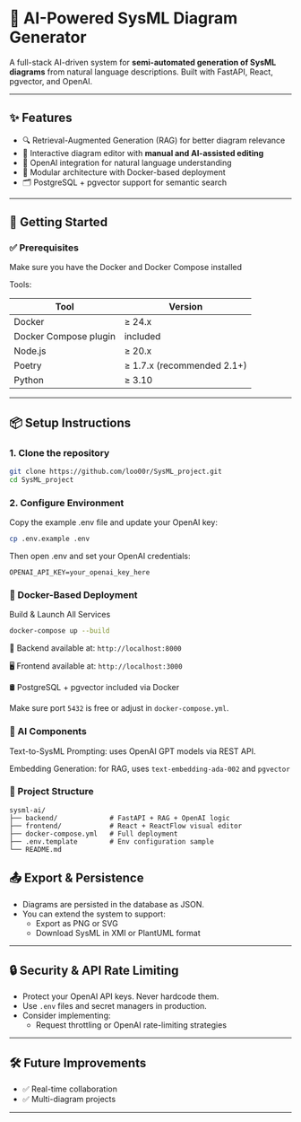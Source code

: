 # 🤖 AI-Powered SysML Diagram Generator

A full-stack AI-driven system for **semi-automated generation of SysML diagrams** from natural language descriptions. Built with FastAPI, React, pgvector, and OpenAI.

---

## ✨ Features

- 🔍 Retrieval-Augmented Generation (RAG) for better diagram relevance  
- 🎨 Interactive diagram editor with **manual and AI-assisted editing**  
- 🧠 OpenAI integration for natural language understanding  
- 🧩 Modular architecture with Docker-based deployment  
- 🗂 PostgreSQL + pgvector support for semantic search

---

## 🚀 Getting Started

### ✅ Prerequisites

Make sure you have the Docker and Docker Compose installed

Tools:

| Tool       | Version        |
|------------|----------------|
| Docker     | ≥ 24.x         |
| Docker Compose plugin | included |
| Node.js    | ≥ 20.x         |
| Poetry     | ≥ 1.7.x (recommended 2.1+) |
| Python     | ≥ 3.10         |

---

## 📦 Setup Instructions

### 1. Clone the repository

```bash
git clone https://github.com/loo00r/SysML_project.git
cd SysML_project
```

### 2. Configure Environment
Copy the example .env file and update your OpenAI key:

```bash
cp .env.example .env
```

Then open .env and set your OpenAI credentials:
```
OPENAI_API_KEY=your_openai_key_here
```

### 🐳 Docker-Based Deployment
Build & Launch All Services
```bash
docker-compose up --build
```
🔧 Backend available at: ```http://localhost:8000```

🖥 Frontend available at: ```http://localhost:3000```

🛢 PostgreSQL + pgvector included via Docker

Make sure port ```5432``` is free or adjust in ```docker-compose.yml```. 

### 🧠 AI Components
Text-to-SysML Prompting: uses OpenAI GPT models via REST API.

Embedding Generation: for RAG, uses ```text-embedding-ada-002``` and ```pgvector```


### 🐙 Project Structure

```text
sysml-ai/
├── backend/             # FastAPI + RAG + OpenAI logic
├── frontend/            # React + ReactFlow visual editor
├── docker-compose.yml   # Full deployment
├── .env.template        # Env configuration sample
└── README.md
```

## 📤 Export & Persistence

- Diagrams are persisted in the database as JSON.
- You can extend the system to support:
  - Export as PNG or SVG
  - Download SysML in XMI or PlantUML format

---

## 🔒 Security & API Rate Limiting

- Protect your OpenAI API keys. Never hardcode them.
- Use `.env` files and secret managers in production.
- Consider implementing:
  - Request throttling or OpenAI rate-limiting strategies

---

## 🛠 Future Improvements

- ✅ Real-time collaboration
- ✅ Multi-diagram projects

---